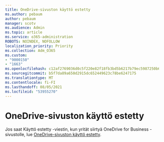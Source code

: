 ```yaml
---
title: OneDrive-sivuston käyttö estetty
ms.author: pebaum
author: pebaum
manager: scotv
ms.audience: Admin
ms.topic: article
ms.service: o365-administration
ROBOTS: NOINDEX, NOFOLLOW
localization_priority: Priority
ms.collection: Adm_O365
ms.custom:
- "9000150"
- "1663"
ms.openlocfilehash: c12af2769036d0c5f220e82f18fb3bd5b6217b79ec5987250b61ea195d7836aa
ms.sourcegitcommit: b5f7da89a650d2915dc652449623c78be6247175
ms.translationtype: MT
ms.contentlocale: fi-FI
ms.lasthandoff: 08/05/2021
ms.locfileid: "53955270"
---
```

# <a name="access-denied-to-onedrive-site"></a>OneDrive-sivuston käyttö estetty

Jos saat Käyttö estetty -viestin, kun yrität siirtyä OneDrive for Business -sivustolle, lue [OneDrive-sivuston käyttö estetty](https://docs.microsoft.com/sharepoint/troubleshoot/administration/access-denied-or-need-permission-error-sharepoint-online-or-onedrive-for-business#when-accessing-a-onedrive-site).

